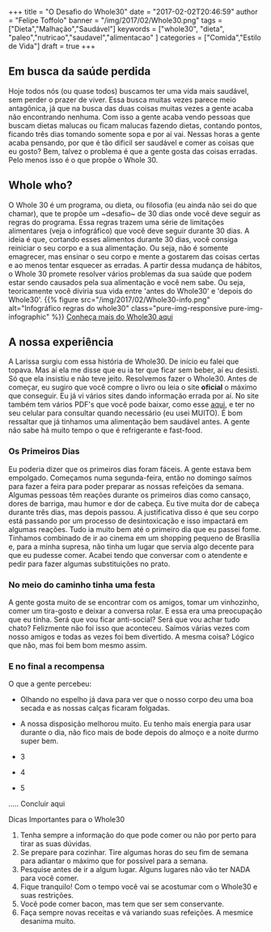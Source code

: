 +++
title = "O Desafio do Whole30"
date = "2017-02-02T20:46:59"
author = "Felipe Toffolo"
banner = "/img/2017/02/Whole30.png"
tags = ["Dieta","Malhação","Saudável"]
keywords = ["whole30", "dieta", "paleo","nutricao","saudavel","alimentacao" ]
categories = ["Comida","Estilo de Vida"]
draft = true
+++
## Em busca da saúde perdida

Hoje todos nós (ou quase todos) buscamos ter uma vida mais saudável, sem perder o prazer de viver.
Essa busca muitas vezes parece meio antagônica, já que na busca das duas coisas muitas vezes a gente acaba não encontrando nenhuma.
Com isso a gente acaba vendo pessoas que buscam dietas malucas ou ficam malucas fazendo dietas, contando pontos, ficando três dias tomando somente sopa e por aí vai.
Nessas horas a gente acaba pensando, por que é tão dificil ser saudável e comer as coisas que eu gosto?
Bem, talvez o problema é que a gente gosta das coisas erradas. Pelo menos isso é o que propõe o Whole 30.

## Whole who?

O Whole 30 é um programa, ou dieta, ou filosofia (eu ainda não sei do que chamar), que te propõe um ~desafio~ de 30 dias onde você deve seguir as regras do programa. Essa regras trazem uma série de limitações alimentares (veja o infográfico) que você deve seguir durante 30 dias. A ideia é que, cortando esses alimentos durante 30 dias, você consiga reiniciar o seu corpo e a sua alimentação.
Ou seja, não é somente emagrecer, mas ensinar o seu corpo e mente a gostarem das coisas certas e ao menos tentar esquecer as erradas. A partir dessa mudança de hábitos, o Whole 30 promete resolver vários problemas da sua saúde que podem estar sendo causados pela sua alimentação e você nem sabe. Ou seja, teoricamente você diviria sua vida entre 'antes do Whole30' e 'depois do Whole30'.
{{% figure src="/img/2017/02/Whole30-info.png" alt="Infográfico regras do whole30" class="pure-img-responsive pure-img-infographic" %}}
[Conheça mais do Whole30 aqui][eea85add]

## A nossa experiência

A Larissa surgiu com essa história de Whole30. De início eu falei que topava. Mas aí ela me disse que eu ia ter que ficar sem beber, aí eu desisti. Só que ela insistiu e não teve jeito. Resolvemos fazer o Whole30.
Antes de começar, eu sugiro que você compre o livro ou leia o site **oficial** o máximo que conseguir. Eu já vi vários sites dando informação errada por aí. No site também tem vários PDF's que você pode baixar, como esse [aqui][767ac2c2], e ter no seu celular para consultar quando necessário (eu usei MUITO).
É bom ressaltar que já tinhamos uma alimentação bem saudável antes. A gente não sabe há muito tempo o que é refrigerante e fast-food.

### Os Primeiros Dias

Eu poderia dizer que os primeiros dias foram fáceis. A gente estava bem empolgado. Começamos numa segunda-feira, então no domingo saímos para fazer a feira para poder preparar as nossas refeições da semana. Algumas pessoas têm reações durante os primeiros dias como cansaço, dores de barriga, mau humor e dor de cabeça. Eu tive muita dor de cabeça durante três dias, mas depois passou. A justificativa disso é que seu corpo está passando por um processo de desintoxicação e isso impactará em algumas reações.
Tudo ia muito bem até o primeiro dia que eu passei fome. Tinhamos combinado de ir ao cinema em um shopping pequeno de Brasília e, para a minha supresa, não tinha um lugar que servia algo decente para que eu pudesse comer. Acabei tendo que conversar com o atendente e pedir para fazer algumas substituições no prato.

### No meio do caminho tinha uma festa

A gente gosta muito de se encontrar com os amigos, tomar um vinhozinho, comer um tira-gosto e deixar a conversa rolar. E essa era uma preocupação que eu tinha. Será que vou ficar anti-social? Será que vou achar tudo chato? Felizmente não foi isso que aconteceu. Saímos várias vezes com nosso amigos e todas as vezes foi bem divertido. A mesma coisa? Lógico que não, mas foi bem bom mesmo assim.

### E no final a recompensa

O que a gente percebeu:

- Olhando no espelho já dava para ver que o nosso corpo deu uma boa secada e as nossas calças ficaram folgadas.

- A nossa disposição melhorou muito. Eu tenho mais energia para usar durante o dia, não fico mais de bode depois do almoço e a noite durmo super bem.

- 3

- 4

- 5

..... Concluir aqui

Dicas Importantes para o Whole30

1. Tenha sempre a informação do que pode comer ou não por perto para tirar as suas dúvidas.
2. Se prepare para cozinhar. Tire algumas horas do seu fim de semana para adiantar o máximo que for possível para a semana.
3. Pesquise antes de ir a algum lugar. Alguns lugares não vão ter NADA para você comer.
4. Fique tranquilo! Com o tempo você vai se acostumar com o Whole30 e suas restrições.
5. Você pode comer bacon, mas tem que ser sem conservante.
6. Faça sempre novas receitas e vá variando suas refeições. A mesmice desanima muito.

[eea85add]: http://whole30.com/ "Conheça mais do Whole30 aqui"
  [767ac2c2]: http://whole30.com/pdf-downloads/ "Downloads Whole30"
